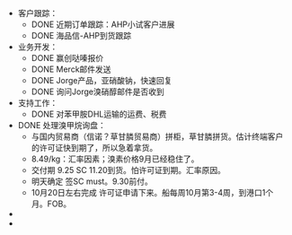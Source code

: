 - 客户跟踪：
	- DONE 近期订单跟踪：AHP小试客户进展
	- DONE 海品信-AHP到货跟踪
- 业务开发：
	- DONE 赢创哒嗪报价
	- DONE Merck邮件发送
	- DONE Jorge产品，亚硝酸钠，快速回复
	- DONE 询问Jorge溴硝醇邮件是否收到
- 支持工作：
	- DONE 对苯甲胺DHL运输的运费、税费
- DONE 处理溴甲烷询盘：
	- 与国内贸易商（信诺？草甘膦贸易商）拼柜，草甘膦拼货。估计终端客户的许可证快到期了，所以急着拿货。
	- 8.49/kg：汇率因素；溴素价格9月已经稳住了。
	- 交付期 9.25 SC 11.20到货。怕许可证到期。汇率原因。
	- 明天确定 签SC must。9.30前付。
	- 10月20日左右完成 许可证申请下来。船每周10月第3-4周，到港口1个月。FOB。
-
-